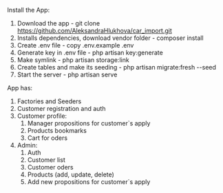 Install the App:
1. Download the app - git clone https://github.com/AleksandraHlukhova/car_import.git 
2. Installs dependencies, download vendor folder - composer install 
3. Create .env file - copy .env.example .env
4. Generate key in .env file - php artisan key:generate
5. Make symlink - php artisan storage:link
6. Create tables and make its seeding -  php artisan migrate:fresh --seed
7. Start the server - php artisan serve

App has:
1. Factories and Seeders
2. Customer registration and auth
3. Customer profile:
    1. Manager propositions for customer`s apply
    2. Products bookmarks
    3. Cart for oders
4. Admin:
    1. Auth
    2. Customer list
    3. Customer oders
    4. Products (add, update, delete)
    5. Add new propositions for customer`s apply
